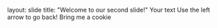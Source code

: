 layout: slide
title: "Welcome to our second slide!"
Your text
Use the left arrow to go back!
Bring me a cookie
